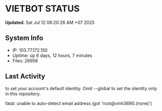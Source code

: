 # VIETBOT STATUS
**Updated**: Sat Jul 12 08:20:26 AM +07 2025

## System Info
- IP: 103.77.172.150
- Uptime: up 6 days, 12 hours, 7 minutes
- Files: 26956

## Last Activity

to set your account's default identity.
Omit --global to set the identity only in this repository.

fatal: unable to auto-detect email address (got 'root@vinh3690.(none)')
